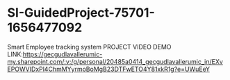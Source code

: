 # SI-GuidedProject-75701-1656477092
Smart Employee tracking system
PROJECT VIDEO DEMO LINK:https://gecgudlavallerumic-my.sharepoint.com/:v:/g/personal/20485a0414_gecgudlavallerumic_in/EXvEPOWVIDxPl4ChmMYyrmoBoMgB23DTFwETO4Y81xkR1g?e=UWuEeY
